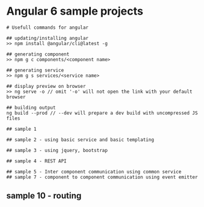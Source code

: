 Angular 6 sample projects
========

    # Usefull commands for angular

    ## updating/installing angular
    >> npm install @angular/cli@latest -g
   
    ## generating component
    >> npm g c components/<component name>
    
    ## generating service
    >> npm g s services/<service name>
    
    ## display preview on browser
    >> ng serve -o // omit '-o' will not open the link with your default browser
    
    ## building output
    ng build --prod // --dev will prepare a dev build with uncompressed JS files

    ## sample 1
    
    ## sample 2 - using basic service and basic templating
    
    ## sample 3 - using jquery, bootstrap
    
    ## sample 4 - REST API

    ## sample 5 - Inter component communication using common service
    ## sample 7 - component to component communication using event emitter
## sample 10 - routing	